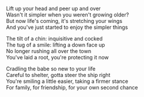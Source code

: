 Lift up your head and peer up and over  
Wasn't it simpler when you weren't growing older?  
But now life's coming, it's stretching your wings  
And you've just started to enjoy the simpler things  

The tilt of a chin: inquisitive and cocked  
The tug of a smile: lifting a down face up  
No longer rushing all over the town  
You've laid a root, you're protecting it now  
 
Cradling the babe so new to your life  
Careful to shelter, gotta steer the ship right  
You're smiling a little easier, taking a firmer stance  
For family, for friendship, for your own second chance   
